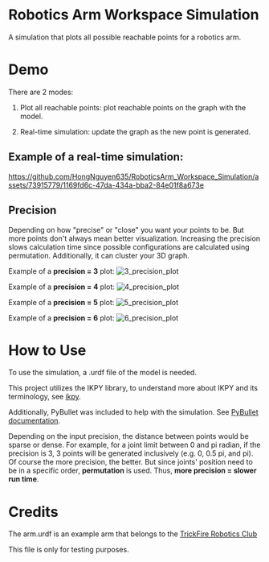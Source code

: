 # Robotics Arm Workspace Simulation

A simulation that plots all possible reachable points for a robotics arm.

# Demo

There are 2 modes: 

1. Plot all reachable points: plot reachable points on the graph with the model.

2. Real-time simulation: update the graph as the new point is generated.

## Example of a real-time simulation:

https://github.com/HongNguyen635/RoboticsArm_Workspace_Simulation/assets/73915779/1169fd6c-47da-434a-bba2-84e01f8a673e

## Precision

Depending on how "precise" or "close" you want your points to be. But more points don't always mean better visualization. Increasing the precision slows calculation time since possible configurations are calculated using permutation. Additionally, it can cluster your 3D graph.

Example of a **precision = 3** plot:
![3_precision_plot](https://github.com/HongNguyen635/RoboticsArm_Workspace_Simulation/assets/73915779/00cd1177-4664-408e-abcf-c58e7bab3ce8)

Example of a **precision = 4** plot:
![4_precision_plot](https://github.com/HongNguyen635/RoboticsArm_Workspace_Simulation/assets/73915779/0261bbe4-3e67-4c37-8b65-01bdb02e9548)

Example of a **precision = 5** plot:
![5_precision_plot](https://github.com/HongNguyen635/RoboticsArm_Workspace_Simulation/assets/73915779/df7cd419-6fee-4707-a918-67b3d9f7088a)

Example of a **precision = 6** plot:
![6_precision_plot](https://github.com/HongNguyen635/RoboticsArm_Workspace_Simulation/assets/73915779/83cebd5e-1a74-4b7d-aa04-967221c74f1c)

# How to Use

To use the simulation, a .urdf file of the model is needed. 

This project utilizes the IKPY library, to understand more about IKPY and its terminology, see [ikpy](https://github.com/Phylliade/ikpy).

Additionally, PyBullet was included to help with the simulation. See [PyBullet documentation](https://pybullet.org/wordpress/index.php/forum-2/).

Depending on the input precision, the distance between points would be sparse or dense. For example, for a joint limit between 0 and pi radian, if the precision is 3, 3 points will be generated inclusively (e.g. 0, 0.5 pi, and pi). Of course the more precision, the better. But since joints' position need to be in a specific order, **permutation** is used. Thus, **more precision = slower run time**.

# Credits

The arm.urdf is an example arm that belongs to the [TrickFire Robotics Club](https://www.trickfirerobotics.org/)

This file is only for testing purposes.
